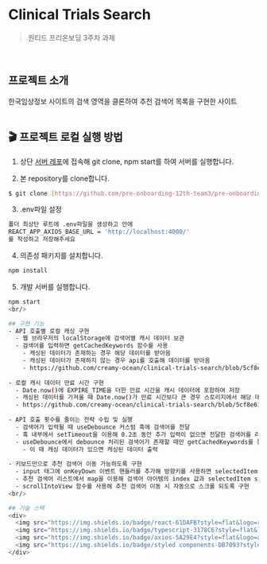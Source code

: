 # Clinical Trials Search
> 원티드 프리온보딩 3주차 과제
<br/>

## 프로젝트 소개
한국임상정보 사이트의 검색 영역을 클론하여 추천 검색어 목록을 구현한 사이트  
<br/>

## 🎬 프로젝트 로컬 실행 방법

1. 상단 [서버 레포](https://github.com/walking-sunset/assignment-api)에 접속해 git clone, npm start를 하여 서버를 실행합니다.

2. 본 repository를 clone합니다.

```bash
$ git clone [https://github.com/pre-onboarding-12th-team3/pre-onboarding-12th-3-3.git](https://github.com/creamy-ocean/clinical-trials-search)
```

3. .env파일 설정

```bash
폴더 최상단 루트에 .env파일을 생성하고 안에
REACT_APP_AXIOS_BASE_URL = 'http://localhost:4000/'
를 작성하고 저장해주세요
```

4. 의존성 패키지를 설치합니다.

```bash
npm install
```

5. 개발 서버를 실행합니다.

```bash
npm start
<br/>

## 구현 기능
- API 호출별 로컬 캐싱 구현
  - 웹 브라우저의 localStorage에 검색어별 캐시 데이터 보관
  - 검색어를 입력하면 getCachedKeywords 함수를 사용
    - 캐싱된 데이터가 존재하는 경우 해당 데이터를 받아옴
    - 캐싱된 데이터가 존재하지 않는 경우 api를 호출해 데이터를 받아옴
    - https://github.com/creamy-ocean/clinical-trials-search/blob/5cf8e61ad9f8f1eaa868086bd11aad6904804902/src/utils/getCachedKeywords.ts#L1-L34
      
- 로컬 캐시 데이터 만료 시간 구현
  - Date.now()에 EXPIRE_TIME을 더한 만료 시간을 캐시 데이터에 포함하여 저장
  - 캐싱된 데이터를 가져올 때 Date.now()가 만료 시간보다 큰 경우 스토리지에서 해당 데이터를 삭제하고 새롭게 api를 호출
  - https://github.com/creamy-ocean/clinical-trials-search/blob/5cf8e61ad9f8f1eaa868086bd11aad6904804902/src/utils/getCachedKeywords.ts#L1-L34
 
- API 호출 횟수를 줄이는 전략 수립 및 실행
  - 검색어가 입력될 때 useDebounce 커스텀 훅에 검색어를 전달
  - 훅 내부에서 setTimeout을 이용해 0.2초 동안 추가 입력이 없으면 전달한 검색어를 리턴
  - useDebounce에서 debounce 처리된 검색어가 존재할 때만 getCachedKeywords를 통해 API 호출
    - 이 때 캐싱 데이터가 있으면 캐싱된 데이터 출력
   
- 키보드만으로 추천 검색어 이동 가능하도록 구현
  - input 태그에 onKeyDown 이벤트 핸들러를 추가해 방향키를 사용하면 selectedItem state 값이 변하도록 구현
  - 추천 검색어 리스트에서 map을 이용해 검색어 아이템의 index 값과 selectedItem state 값이 같으면 해당 검색어를 하이라이트 처리
  - scrollIntoView 함수를 사용해 추천 검색어 이동 시 자동으로 스크롤 되도록 구현
<br/>

## 기술 스택
<div>
  <img src="https://img.shields.io/badge/react-61DAFB?style=flat&logo=react&logoColor=white">
  <img src="https://img.shields.io/badge/typescript-3178C6?style=flat&logo=typescript&logoColor=white">
  <img src="https://img.shields.io/badge/axios-5A29E4?style=flat&logo=axios&logoColor=white">
  <img src="https://img.shields.io/badge/styled components-DB7093?style=flat&logo=styledcomponents&logoColor=white">
</div>
